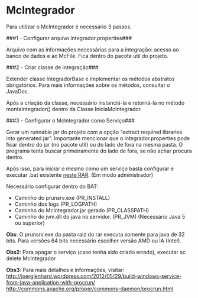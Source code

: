 # McIntegrador
Para utilizar o McIntegrador é necessário 3 passos.

###1 - Configurar arquivo integrador.properties###

Arquivo com as informações necessárias para a integração: acesso ao banco de dados e ao McFile. Fica dentro do pacote util do projeto.

###2 - Criar classe de integração###

Extender classe IntegradorBase e implementar os métodos abstratos obrigatórios. Para mais informações sobre os métodos, consultar o JavaDoc.

Após a criação da classe, necessário instanciá-la e retorná-la no método montaIntegrador() dentro da Classe IniciaMcIntegrador.

###3 - Configurar o McIntegrador como Serviço###

Gerar um runnable jar do projeto com a opção “extract required libraries into generated jar”. Importante mencionar que o integrador.properties pode ficar dentro do jar (no pacote util) ou do lado de fora na mesma pasta. O programa tenta buscar primeiramente do lado de fora, se não achar procura dentro.

Após isso, para iniciar o mesmo como um serviço basta configurar e executar .bat existente <a href='https://s3.amazonaws.com/helpscout.net/docs/assets/54743955e4b0f6394183bb9e/attachments/55a6bdd9e4b03e788eda3916/apache_commons_daemon.rar'>neste RAR</a>. (Em modo administrador)



Necessário configurar dentro do BAT:

<ul>
<li>Caminho do prunsrv.exe (PR_INSTALL)<br />
<li>Caminho dos logs (PR_LOGPATH)<br />
<li>Caminho do McIntegrador.jar gerado (PR_CLASSPATH)<br />
<li>Caminho do jvm.dll do java no servidor. (PR_JVM) (Necessário Java 5 ou superior)<br />
</ul>

<b>Obs</b>: O prunsrv.exe da pasta raiz do rar executa somente para java de 32 bits. Para versões 64 bits necessário escolher versão AMD ou IA (Intel).<br />

<b>Obs2</b>: Para apagar o serviço (caso tenha sido criado errado), executar sc delete McIntegrador

<b>Obs3</b>: Para mais detalhes e informações, visitar:<br/>
  http://joerglenhard.wordpress.com/2012/05/29/build-windows-service-from-java-application-with-procrun/<br/>
  http://commons.apache.org/proper/commons-daemon/procrun.html
